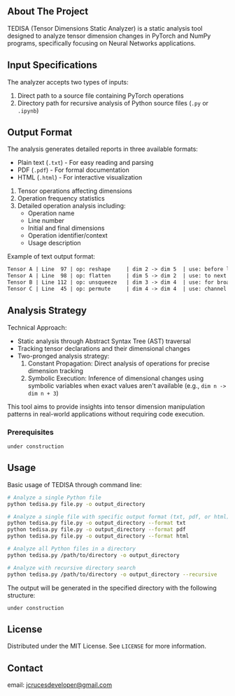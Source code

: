<!-- ABOUT THE PROJECT -->

## About The Project

TEDISA (Tensor Dimensions Static Analyzer) is a static analysis tool designed to analyze tensor dimension changes in PyTorch and NumPy programs, specifically focusing on Neural Networks applications.

## Input Specifications

The analyzer accepts two types of inputs:

1. Direct path to a source file containing PyTorch operations
2. Directory path for recursive analysis of Python source files (`.py` or `.ipynb`)

## Output Format

The analysis generates detailed reports in three available formats:

- Plain text (`.txt`) - For easy reading and parsing
- PDF (`.pdf`) - For formal documentation
- HTML (`.html`) - For interactive visualization

1. Tensor operations affecting dimensions
2. Operation frequency statistics
3. Detailed operation analysis including:
   - Operation name
   - Line number
   - Initial and final dimensions
   - Operation identifier/context
   - Usage description

Example of text output format:

```txt
Tensor A | Line  97 | op: reshape     | dim 2 -> dim 5  | use: before loading
Tensor A | Line  98 | op: flatten     | dim 5 -> dim 2  | use: to next batch
Tensor B | Line 112 | op: unsqueeze   | dim 3 -> dim 4  | use: for broadcasting
Tensor C | Line  45 | op: permute     | dim 4 -> dim 4  | use: channel last
```

## Analysis Strategy

Technical Approach:

- Static analysis through Abstract Syntax Tree (AST) traversal
- Tracking tensor declarations and their dimensional changes
- Two-pronged analysis strategy:
  1. Constant Propagation: Direct analysis of operations for precise dimension tracking
  2. Symbolic Execution: Inference of dimensional changes using symbolic variables when exact values aren't available (e.g., `dim n -> dim n + 3`)

This tool aims to provide insights into tensor dimension manipulation patterns in real-world applications without requiring code execution.

### Prerequisites

```
under construction
```

## Usage

Basic usage of TEDISA through command line:

```bash
# Analyze a single Python file
python tedisa.py file.py -o output_directory

# Analyze a single file with specific output format (txt, pdf, or html)
python tedisa.py file.py -o output_directory --format txt
python tedisa.py file.py -o output_directory --format pdf
python tedisa.py file.py -o output_directory --format html

# Analyze all Python files in a directory
python tedisa.py /path/to/directory -o output_directory

# Analyze with recursive directory search
python tedisa.py /path/to/directory -o output_directory --recursive
```

The output will be generated in the specified directory with the following structure:

```
under construction
```

## License

Distributed under the MIT License. See `LICENSE` for more information.

<!-- CONTACT -->

## Contact

email: jcrucesdeveloper@gmail.com

<!-- MARKDOWN LINKS & IMAGES -->
<!-- https://www.markdownguide.org/basic-syntax/#reference-style-links -->

[contributors-shield]: https://img.shields.io/github/contributors/github_username/repo_name.svg?style=for-the-badge
[contributors-url]: https://github.com/github_username/repo_name/graphs/contributors
[forks-shield]: https://img.shields.io/github/forks/github_username/repo_name.svg?style=for-the-badge
[forks-url]: https://github.com/github_username/repo_name/network/members
[stars-shield]: https://img.shields.io/github/stars/github_username/repo_name.svg?style=for-the-badge
[stars-url]: https://github.com/github_username/repo_name/stargazers
[issues-shield]: https://img.shields.io/github/issues/github_username/repo_name.svg?style=for-the-badge
[issues-url]: https://github.com/github_username/repo_name/issues
[license-shield]: https://img.shields.io/github/license/github_username/repo_name.svg?style=for-the-badge
[license-url]: https://github.com/github_username/repo_name/blob/master/LICENSE.txt
[linkedin-shield]: https://img.shields.io/badge/-LinkedIn-black.svg?style=for-the-badge&logo=linkedin&colorB=555
[linkedin-url]: https://linkedin.com/in/linkedin_username
[product-screenshot]: images/screenshot.png
[Next.js]: https://img.shields.io/badge/next.js-000000?style=for-the-badge&logo=nextdotjs&logoColor=white
[Next-url]: https://nextjs.org/
[React.js]: https://img.shields.io/badge/React-20232A?style=for-the-badge&logo=react&logoColor=61DAFB
[React-url]: https://reactjs.org/
[Vue.js]: https://img.shields.io/badge/Vue.js-35495E?style=for-the-badge&logo=vuedotjs&logoColor=4FC08D
[Vue-url]: https://vuejs.org/
[Angular.io]: https://img.shields.io/badge/Angular-DD0031?style=for-the-badge&logo=angular&logoColor=white
[Angular-url]: https://angular.io/
[Svelte.dev]: https://img.shields.io/badge/Svelte-4A4A55?style=for-the-badge&logo=svelte&logoColor=FF3E00
[Svelte-url]: https://svelte.dev/
[Laravel.com]: https://img.shields.io/badge/Laravel-FF2D20?style=for-the-badge&logo=laravel&logoColor=white
[Laravel-url]: https://laravel.com
[Bootstrap.com]: https://img.shields.io/badge/Bootstrap-563D7C?style=for-the-badge&logo=bootstrap&logoColor=white
[Bootstrap-url]: https://getbootstrap.com
[JQuery.com]: https://img.shields.io/badge/jQuery-0769AD?style=for-the-badge&logo=jquery&logoColor=white
[JQuery-url]: https://jquery.com
